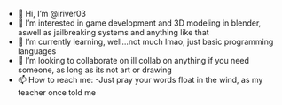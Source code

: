 - 👋 Hi, I’m @iriver03
- 👀 I’m interested in game development and 3D modeling in blender, aswell as jailbreaking systems and anything like that
- 🌱 I’m currently learning, well...not much lmao, just basic programming languages
- 💞️ I’m looking to collaborate on ill collab on anything if you need someone, as long as its not art or drawing
- 📫 How to reach me:
-Just pray your words float in the wind, as my teacher once told me

<!---
iriver03/iriver03 is a ✨ special ✨ repository because its `README.md` (this file) appears on your GitHub profile.
You can click the Preview link to take a look at your changes.
--->
